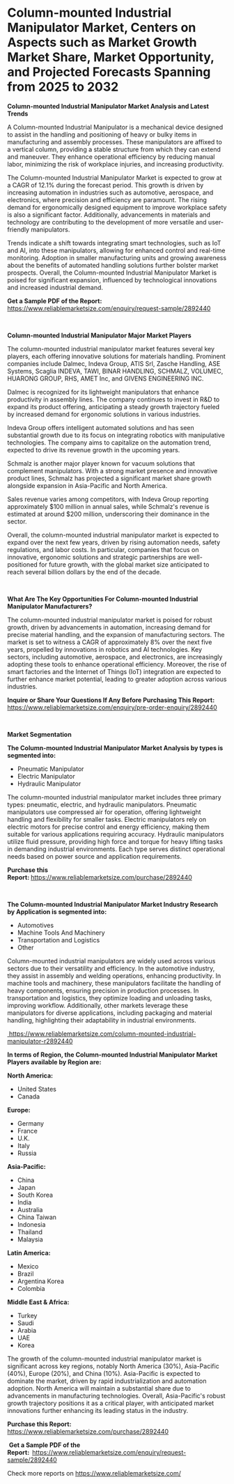 <p><h1>Column-mounted Industrial Manipulator Market, Centers on Aspects such as Market Growth Market Share, Market Opportunity, and Projected Forecasts Spanning from 2025 to 2032</h1></p><p><strong>Column-mounted Industrial Manipulator Market Analysis and Latest Trends</strong></p>
<p><p>A Column-mounted Industrial Manipulator is a mechanical device designed to assist in the handling and positioning of heavy or bulky items in manufacturing and assembly processes. These manipulators are affixed to a vertical column, providing a stable structure from which they can extend and maneuver. They enhance operational efficiency by reducing manual labor, minimizing the risk of workplace injuries, and increasing productivity.</p><p>The Column-mounted Industrial Manipulator Market is expected to grow at a CAGR of 12.1% during the forecast period. This growth is driven by increasing automation in industries such as automotive, aerospace, and electronics, where precision and efficiency are paramount. The rising demand for ergonomically designed equipment to improve workplace safety is also a significant factor. Additionally, advancements in materials and technology are contributing to the development of more versatile and user-friendly manipulators. </p><p>Trends indicate a shift towards integrating smart technologies, such as IoT and AI, into these manipulators, allowing for enhanced control and real-time monitoring. Adoption in smaller manufacturing units and growing awareness about the benefits of automated handling solutions further bolster market prospects. Overall, the Column-mounted Industrial Manipulator Market is poised for significant expansion, influenced by technological innovations and increased industrial demand.</p></p>
<p><strong>Get a Sample PDF of the Report:&nbsp;</strong> <a href="https://www.reliablemarketsize.com/enquiry/request-sample/2892440?utm_campaign=2809&utm_medium=2&utm_source=Github&utm_content=ia&utm_term=15032025&utm_id=column-mounted-industrial-manipulator">https://www.reliablemarketsize.com/enquiry/request-sample/2892440</a></p>
<p>&nbsp;</p>
<p><strong>Column-mounted Industrial Manipulator Major Market Players</strong></p>
<p><p>The column-mounted industrial manipulator market features several key players, each offering innovative solutions for materials handling. Prominent companies include Dalmec, Indeva Group, ATIS Srl, Zasche Handling, ASE Systems, Scaglia INDEVA, TAWI, BINAR HANDLING, SCHMALZ, VOLUMEC, HUARONG GROUP, RHS, AMET Inc, and GIVENS ENGINEERING INC.</p><p>Dalmec is recognized for its lightweight manipulators that enhance productivity in assembly lines. The company continues to invest in R&D to expand its product offering, anticipating a steady growth trajectory fueled by increased demand for ergonomic solutions in various industries.</p><p>Indeva Group offers intelligent automated solutions and has seen substantial growth due to its focus on integrating robotics with manipulative technologies. The company aims to capitalize on the automation trend, expected to drive its revenue growth in the upcoming years.</p><p>Schmalz is another major player known for vacuum solutions that complement manipulators. With a strong market presence and innovative product lines, Schmalz has projected a significant market share growth alongside expansion in Asia-Pacific and North America.</p><p>Sales revenue varies among competitors, with Indeva Group reporting approximately $100 million in annual sales, while Schmalz's revenue is estimated at around $200 million, underscoring their dominance in the sector.</p><p>Overall, the column-mounted industrial manipulator market is expected to expand over the next few years, driven by rising automation needs, safety regulations, and labor costs. In particular, companies that focus on innovative, ergonomic solutions and strategic partnerships are well-positioned for future growth, with the global market size anticipated to reach several billion dollars by the end of the decade.</p></p>
<p>&nbsp;</p>
<p><strong>What Are The Key Opportunities For Column-mounted Industrial Manipulator Manufacturers?</strong></p>
<p><p>The column-mounted industrial manipulator market is poised for robust growth, driven by advancements in automation, increasing demand for precise material handling, and the expansion of manufacturing sectors. The market is set to witness a CAGR of approximately 8% over the next five years, propelled by innovations in robotics and AI technologies. Key sectors, including automotive, aerospace, and electronics, are increasingly adopting these tools to enhance operational efficiency. Moreover, the rise of smart factories and the Internet of Things (IoT) integration are expected to further enhance market potential, leading to greater adoption across various industries.</p></p>
<p><strong>Inquire or Share Your Questions If Any Before Purchasing This Report:</strong> <a href="https://www.reliablemarketsize.com/enquiry/pre-order-enquiry/2892440?utm_campaign=2809&utm_medium=2&utm_source=Github&utm_content=ia&utm_term=15032025&utm_id=column-mounted-industrial-manipulator">https://www.reliablemarketsize.com/enquiry/pre-order-enquiry/2892440</a></p>
<p>&nbsp;</p>
<p><strong>Market Segmentation</strong></p>
<p><strong>The Column-mounted Industrial Manipulator Market Analysis by types is segmented into:</strong></p>
<p><ul><li>Pneumatic Manipulator</li><li>Electric Manipulator</li><li>Hydraulic Manipulator</li></ul></p>
<p><p>The column-mounted industrial manipulator market includes three primary types: pneumatic, electric, and hydraulic manipulators. Pneumatic manipulators use compressed air for operation, offering lightweight handling and flexibility for smaller tasks. Electric manipulators rely on electric motors for precise control and energy efficiency, making them suitable for various applications requiring accuracy. Hydraulic manipulators utilize fluid pressure, providing high force and torque for heavy lifting tasks in demanding industrial environments. Each type serves distinct operational needs based on power source and application requirements.</p></p>
<p><strong>Purchase this Report:&nbsp;</strong><a href="https://www.reliablemarketsize.com/purchase/2892440?utm_campaign=2809&utm_medium=2&utm_source=Github&utm_content=ia&utm_term=15032025&utm_id=column-mounted-industrial-manipulator">https://www.reliablemarketsize.com/purchase/2892440</a></p>
<p>&nbsp;</p>
<p><strong>The Column-mounted Industrial Manipulator Market Industry Research by Application is segmented into:</strong></p>
<p><ul><li>Automotives</li><li>Machine Tools And Machinery</li><li>Transportation and Logistics</li><li>Other</li></ul></p>
<p><p>Column-mounted industrial manipulators are widely used across various sectors due to their versatility and efficiency. In the automotive industry, they assist in assembly and welding operations, enhancing productivity. In machine tools and machinery, these manipulators facilitate the handling of heavy components, ensuring precision in production processes. In transportation and logistics, they optimize loading and unloading tasks, improving workflow. Additionally, other markets leverage these manipulators for diverse applications, including packaging and material handling, highlighting their adaptability in industrial environments.</p></p>
<p><a href="https://www.reliablemarketsize.com/column-mounted-industrial-manipulator-r2892440?utm_campaign=2809&utm_medium=2&utm_source=Github&utm_content=ia&utm_term=15032025&utm_id=column-mounted-industrial-manipulator">&nbsp;https://www.reliablemarketsize.com/column-mounted-industrial-manipulator-r2892440</a></p>
<p><strong>In terms of Region, the Column-mounted Industrial Manipulator Market Players available by Region are:</strong></p>
<p>
    <p> <strong> North America: </strong>
        <ul>
            <li>United States</li>
            <li>Canada</li>
        </ul>
        </p> 
    <p> <strong> Europe: </strong>
        <ul>
            <li>Germany</li>
            <li>France</li>
            <li>U.K.</li>
            <li>Italy</li>
            <li>Russia</li>
        </ul>
        </p> 
    <p> <strong> Asia-Pacific: </strong>
        <ul>
            <li>China</li>
            <li>Japan</li>
            <li>South Korea</li>
            <li>India</li>
            <li>Australia</li>
            <li>China Taiwan</li>
            <li>Indonesia</li>
            <li>Thailand</li>
            <li>Malaysia</li>
        </ul>
        </p> 
    <p> <strong> Latin America: </strong>
        <ul>
            <li>Mexico</li>
            <li>Brazil</li>
            <li>Argentina Korea</li>
            <li>Colombia</li>
        </ul>
        </p> 
    <p> <strong> Middle East & Africa: </strong>
        <ul>
            <li>Turkey</li>
            <li>Saudi</li>
            <li>Arabia</li>
            <li>UAE</li>
            <li>Korea</li>
        </ul>
    </p>
    </p>
<p><p>The growth of the column-mounted industrial manipulator market is significant across key regions, notably North America (30%), Asia-Pacific (40%), Europe (20%), and China (10%). Asia-Pacific is expected to dominate the market, driven by rapid industrialization and automation adoption. North America will maintain a substantial share due to advancements in manufacturing technologies. Overall, Asia-Pacific's robust growth trajectory positions it as a critical player, with anticipated market innovations further enhancing its leading status in the industry.</p></p>
<p><strong>Purchase this Report: </strong><a href="https://www.reliablemarketsize.com/purchase/2892440?utm_campaign=2809&utm_medium=2&utm_source=Github&utm_content=ia&utm_term=15032025&utm_id=column-mounted-industrial-manipulator">https://www.reliablemarketsize.com/purchase/2892440</a></p>
<p>&nbsp;<strong>Get a Sample PDF of the Report:&nbsp;&nbsp;</strong><a href="https://www.reliablemarketsize.com/enquiry/request-sample/2892440?utm_campaign=2809&utm_medium=2&utm_source=Github&utm_content=ia&utm_term=15032025&utm_id=column-mounted-industrial-manipulator">https://www.reliablemarketsize.com/enquiry/request-sample/2892440</a></p>
<p><strong></strong></p>
<p>Check more reports on <a href="https://www.reliablemarketsize.com/?utm_campaign=2809&utm_medium=2&utm_source=Github&utm_content=ia&utm_term=15032025&utm_id=column-mounted-industrial-manipulator">https://www.reliablemarketsize.com/</a></p>